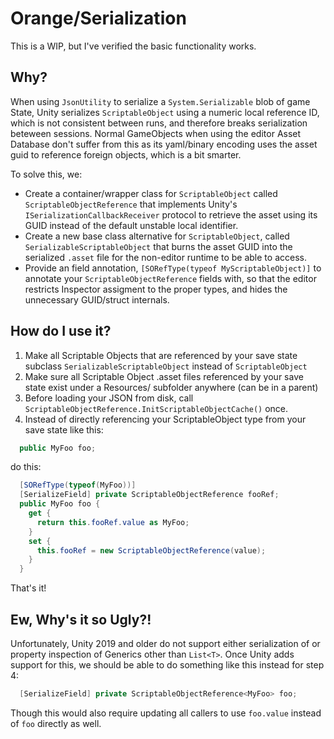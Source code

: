 # Orange/Serialization

This is a WIP, but I've verified the basic functionality works.

## Why?

When using `JsonUtility` to serialize a `System.Serializable` blob of game State, Unity
serializes `ScriptableObject` using a numeric local reference ID, which is not consistent
between runs, and therefore breaks serialization beteween sessions.  Normal GameObjects when
using the editor Asset Database don't suffer from this as its yaml/binary encoding uses the asset
guid to reference foreign objects, which is a bit smarter.

To solve this, we:
* Create a container/wrapper class for `ScriptableObject` called `ScriptableObjectReference` that implements Unity's `ISerializationCallbackReceiver` protocol to retrieve the asset using its GUID instead of the default unstable local identifier.
* Create a new base class alternative for `ScriptableObject`, called `SerializableScriptableObject` that burns the asset GUID into the serialized `.asset` file for the non-editor runtime to be able to access.
* Provide an field annotation, `[SORefType(typeof MyScriptableObject)]` to annotate your `ScriptableObjectReference` fields with, so that the editor restricts Inspector assigment to the proper types, and hides the unnecessary GUID/struct internals.

## How do I use it?

1. Make all Scriptable Objects that are referenced by your save state subclass `SerializableScriptableObject` instead of `ScriptableObject`
2. Make sure all Scriptable Object .asset files referenced by your save state exist under a Resources/ subfolder anywhere (can be in a parent)
3. Before loading your JSON from disk, call `ScriptableObjectReference.InitScriptableObjectCache()` once.
4. Instead of directly referencing your ScriptableObject type from your save state like this:
```cs
  public MyFoo foo;
```
do this:
```cs
  [SORefType(typeof(MyFoo))]
  [SerializeField] private ScriptableObjectReference fooRef; 
  public MyFoo foo {
    get {
      return this.fooRef.value as MyFoo;
    }
    set {
      this.fooRef = new ScriptableObjectReference(value);
    }
  }
```

That's it!

## Ew, Why's it so Ugly?!

Unfortunately, Unity 2019 and older do not support either serialization of or property inspection of Generics other than `List<T>`.
Once Unity adds support for this, we should be able to do something like this instead for step 4:
```cs
  [SerializeField] private ScriptableObjectReference<MyFoo> foo;
```
Though this would also require updating all callers to use `foo.value` instead of `foo` directly as well.
